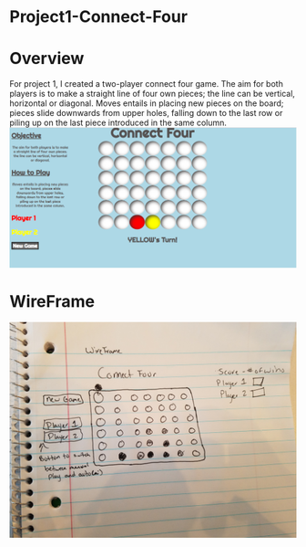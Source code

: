 # Project1-Connect-Four
# Overview
For project 1, I created a two-player connect four game. The aim for both players is to make a straight line of four own pieces; the line can be vertical, horizontal or diagonal. Moves entails in placing new pieces on the board; pieces slide downwards from upper holes, falling down to the last row or piling up on the last piece introduced in the same column. 
![connect four](screenshots/connect4.png)
# WireFrame
![wireframe](screenshots/wireframe.jpg)
